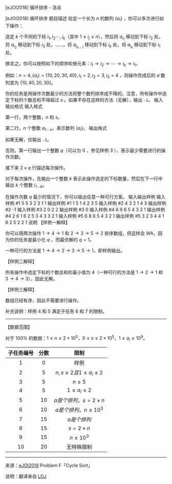 



[eJOI2018] 循环排序 - 洛谷














[eJOI2018] 循环排序
题目描述
给定一个长为 $n$ 的数列 $\{a_i\}$ ，你可以多次进行如下操作：

选定 $k$ 个不同的下标 $i_1,i_2\cdots,i_k$（其中 $1\leq i_j\leq n$），然后将 $a_{i_1}$ 移动到下标 $i_2$ 处，将 $a_{i_2}$ 移动到下标 $i_3$ 处，……，将 $a_{i_{k-1}}$ 移动到下标 $i_k$ 处，将 $a_{i_k}$ 移动到下标 $i_1$ 处。

换言之，你可以按照如下的顺序轮换元素：$i_1\rightarrow i_2\rightarrow\cdots\rightarrow i_{k}\rightarrow i_1$。

例如：$n=4,\{a_i\}=\{10,20,30,40\},i_1=2,i_2=3,i_3=4$ ，则操作完成后的 $a$ 数列变为 $\{10,40,20,30\}$。

你的任务是用操作次数最少的方法将整个数列排序成不降的。注意，所有操作中选定下标的个数总和不得超过 $s$ 。如果不存在这样的方法（无解），输出 `-1`。
输入输出格式
输入格式

第一行，两个整数，$n$ 和 $s$。

第二行，$n$ 个整数 $a_{1\cdots n}$，表示数列 $\{a_i\}$。
输出格式

如果无解，仅输出 `-1`。

否则，第一行输出一个整数  $q$（可以为 $0$ ，参见样例 3 ），表示最少需要进行的操作次数。

接下来 $2\times q$ 行描述每次操作。

对于每次操作，先输出一个整数 $k$ 表示此操作选定的下标数量，然后在下一行中输出 $k$ 个整数 $i_{1\cdots k}$。

在操作次数 $q$ 最少的情况下，你可以输出任意一种可行方案。
输入输出样例
输入样例 #1
5 5
3 2 3 1 1
输出样例 #1
1
5
1 4 2 3 5
输入样例 #2
4 3
2 1 4 3
输出样例 #2
-1
输入样例 #3
2 0
2 2
输出样例 #3
0
输入样例 #4
6 9
6 5 4 3 2 1
输出样例 #4
2
6
1 6 2 5 3 4
3
3 2 1
输入样例 #5
6 8
6 5 4 3 2 1
输出样例 #5
3
2
3 4
4
1 6 2 5
2
2 1
说明
【样例一解释】

你可以用两次操作 $1\rightarrow 4\rightarrow 1$ 和 $2\rightarrow 3\rightarrow 5\rightarrow 2$ 排序数组，但这样会 WA，因为你的任务是最小化 $q$ ，而最优解的 $q=1$。

一种可行的方法是 $1\rightarrow 4\rightarrow 2\rightarrow 3\rightarrow 5\rightarrow 1$，即样例输出。

【样例二解释】

所有操作中选定下标的个数总和的最小值为 $4$（一种可行的方法是 $1\rightarrow 2\rightarrow 1$ 和 $3\rightarrow 4\rightarrow 3$），因此无解。

【样例三解释】

数组已经有序，因此不需要进行操作。

补充说明：样例 4 和 5 满足子任务 6 和 7 的限制。

---

【数据范围】

对于 $100\%$ 的数据：$1\leq n\leq 2\times 10^5$，$0\leq s\leq 2\times 10^5$，$1\leq a_i\leq 10^9$。

| 子任务编号 | 分数 | 限制 |
| :-----------: | :-----------: | :-----------: |
| $1$ | $0$ | 样例 |
| $2$ | $5$ | $n,s\leq 2 且 1\leq a_i\leq 2$ |
| $3$ | $5$ | $n\leq 5$ |
| $4$ | $5$ | $1\leq a_i\leq 2$ |
| $5$ | $10$ | $a 是个排列，s=2\times n$ |
| $6$ | $10$ | $a 是个排列，n\leq 10^3$ |
| $7$ | $15$ | $a 是个排列$ |
| $8$ | $15$ | $s=2\times n$ |
| $9$ | $15$ | $n\leq 10^3$ |
| $10$ | $20$ | 无特殊限制 |

---

来源：[eJOI2018](http://ejoi2018.org/) Problem F「Cycle Sort」

说明：翻译来自 [LOJ](https://loj.ac/problem/2818)






